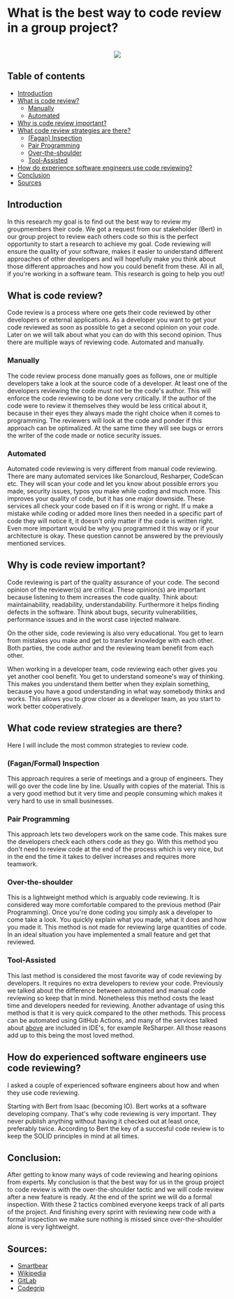 # What is the best way to code review in a group project?
<br>
<div align="center">
    <img src="https://image.spreadshirtmedia.net/image-server/v1/mp/compositions/T773A1MPA1611PT10X15Y7D153480745FS1605/views/3,width=550,height=550,appearanceId=1,backgroundColor=FFFFFF,noPt=true/wtf-per-minute-developer-code-java-c-gift-travel-mug.jpg">
</div>

## Table of contents
- [Introduction](#introduction)
- [What is code review?](#what-is-code-review)
  - [Manually](#manually)
  - [Automated](#automated)
- [Why is code review important?](#why-is-code-review-important)
- [What code review strategies are there?](#what-code-review-strategies-are-there)
  - [(Fagan) Inspection](#fagan-inspection)
  - [Pair Programming](#pair-programming)
  - [Over-the-shoulder](#over-the-shoulder)
  - [Tool-Assisted](#tool-assisted)
- [How do experience software engineers use code reviewing?](#how-do-experienced-software-engineers-use-code-reviewing)
- [Conclusion](#conclusion)
- [Sources](#sources)

## Introduction
In this research my goal is to find out the best way to review my groupmembers their code. We got a request from our stakeholder (Bert) in our group project to review
each others code so this is the perfect opportunity to start a research to achieve my goal. Code reviewing will ensure the quality of your software, makes it easier to understand different approaches of other developers and will hopefully make you think about those different approaches and how you could benefit from these. All in all, if you're working in a software team. This research is going to help you out!

## What is code review?
Code review is a process where one gets their code reviewed by other developers or external applications. As a developer you want to get your code reviewed as soon as possible to get a second opinion on your code. Later on we will talk about what you can do with this second opinion. Thus there are multiple ways of reviewing code. Automated and manually. 

### Manually
The code review process done manually goes as follows, one or multiple developers take a look at the source code of a developer. At least one of the developers reviewing the code must not be the code's author. This will enforce the code reviewing to be done very critically. If the author of the code were to review it themselves they would be less critical about it, because in their eyes they always made the right choice when it comes to programming. The reviewers will look at the code and ponder if this approach can be optimalized. At the same time they will see bugs or errors the writer of the code made or notice security issues.

### Automated
Automated code reviewing is very different from manual code reviewing. There are many automated services like Sonarcloud, Resharper, CodeScan etc. They will scan your code and let you know about possible errors you made, security issues, typos you make while coding and much more. This improves your quality of code, but it has one major downside. These services all check your code based on if it is wrong or right. If u make a mistake while coding or added more lines then needed in a specific part of code they will notice it, it doesn't only matter if the code is written right. Even more important would be why you programmed it this way or if your architecture is okay. These question cannot be answered by the previously mentioned services.

## Why is code review important?
Code reviewing is part of the quality assurance of your code. The second opinion of the reviewer(s) are critical. These opinion(s) are important because listening to them increases the code quality. Think about: maintainability, readability, understandability. Furthermore it helps finding defects in the software. Think about bugs, security vulnerabilities, performance issues and in the worst case injected malware.

On the other side, code reviewing is also very educational. You get to learn from mistakes you make and get to transfer knowledge with each other. Both parties, the code author and the reviewing team benefit from each other.

When working in a developer team, code reviewing each other gives you yet another cool benefit. You get to understand someone's way of thinking. This makes you understand them better when they explain something, because you have a good understanding in what way somebody thinks and works. This allows you to grow closer as a developer team, as you start to work better coöperatively.

## What code review strategies are there?
Here I will include the most common strategies to review code.

### (Fagan/Formal) Inspection
This approach requires a serie of meetings and a group of engineers. They will go over the code line by line. Usually with copies of the material. This is a very good method but it very time and people consuming which makes it very hard to use in small businesses.

### Pair Programming
This approach lets two developers work on the same code. This makes sure the developers check each others code as they go. With this method you don't need to review code at the end of the process which is very nice, but in the end the time it takes to deliver increases and requires more teamwork.

### Over-the-shoulder
This is a lightweight method which is arguably code reviewing. It is considered way more comfortable compared to the previous method (Pair Programming). Once you're done coding you simply ask a developer to come take a look. You quickly explain what you made, what it does and how you made it. This method is not made for reviewing large quantities of code. In an ideal situation you have implemented a small feature and get that reviewed.

### Tool-Assisted
This last method is considered the most favorite way of code reviewing by developers. It requires no extra developers to review your code. Previously we talked about the difference between automated and manual code reviewing so keep that in mind. Nonetheless this method costs the least time and developers needed for reviewing. Another advantage of using this method is that it is very quick compared to the other methods. This process can be automated using GitHub Actions, and many of the services talked about [above](#automated) are included in IDE's, for example ReSharper. All those reasons add up to this being the most loved method.

## How do experienced software engineers use code reviewing?
I asked a couple of experienced software engineers about how and when they use code reviewing.

Starting with Bert from Isaac (becoming IO). Bert works at a software developing company. That's why code reviewing is very important. They never publish anything without having it checked out at least once, preferably twice. According to Bert the key of a succesful code review is to keep the SOLID principles in mind at all times.

## Conclusion:
After getting to know many ways of code reviewing and hearing opinions from experts. My conclusion is that the best way for us in the group project to code review is with the over-the-shoulder tactic and we will code review after a new feature is ready. At the end of the sprint we will do a formal inspection. With these 2 tactics combined everyone keeps track of all parts of the project. And finishing every sprint with reviewing new code with a formal inspection we make sure nothing is missed since over-the-shoulder alone is very lightweight.

## Sources:
- [Smartbear](https://smartbear.com/learn/code-review/what-is-code-review/)
- [Wikipedia](https://en.wikipedia.org/wiki/Code_review)
- [GitLab](https://about.gitlab.com/topics/version-control/what-is-code-review/)
- [Codegrip](https://www.codegrip.tech/productivity/best-practices-for-reviewing-code/)
